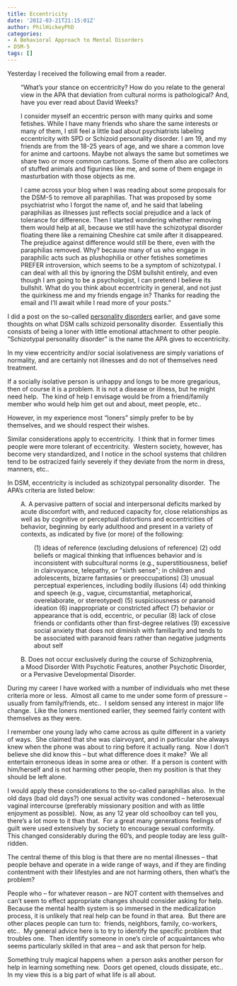 ```yaml
---
title: Eccentricity
date: '2012-03-21T21:15:01Z'
author: PhilHickeyPhD
categories:
- A Behavioral Approach to Mental Disorders
- DSM-5
tags: []
---
```


Yesterday I received the following email from a reader.
<p style="padding-left: 30px;">“What’s your stance on eccentricity? How do you relate to the general view in the APA that deviation from cultural norms is pathological? And, have you ever read about David Weeks?</p>
<p style="padding-left: 30px;">I consider myself an eccentric person with many quirks and some fetishes. While I have many friends who share the same interests or many of them, I still feel a little bad about psychiatrists labeling eccentricity with SPD or Schizoid personality disorder. I am 19, and my friends are from the 18-25 years of age, and we share a common love for anime and cartoons. Maybe not always the same but sometimes we share two or more common cartoons. Some of them also are collectors of stuffed animals and figurines like me, and some of them engage in masturbation with those objects as me.</p>
<p style="padding-left: 30px;">I came across your blog when I was reading about some proposals for the DSM-5 to remove all paraphilias. That was proposed by some psychiatrist who I forgot the name of, and he said that labeling paraphilias as illnesses just reflects social prejudice and a lack of tolerance for difference. Then I started wondering whether removing them would help at all, because we still have the schizotypal disorder floating there like a remaining Cheshire cat smile after it disappeared. The prejudice against difference would still be there, even with the paraphilias removed. Why? because many of us who engage in paraphilic acts such as plushophilia or other fetishes sometimes PREFER introversion, which seems to be a symptom of schizotypal. I can deal with all this by ignoring the DSM bullshit entirely, and even though I am going to be a psychologist, I can pretend I believe its bullshit. What do you think about eccentricity in general, and not just the quirkiness me and my friends engage in? Thanks for reading the email and I'll await while I read more of your posts.”</p>
I did a post on the so-called <a href="https://www.behaviorismandmentalhealth.com/2010/05/05/personality-disorders-are-not-illnesses/#.T2qBTBGPXT8">personality disorders</a> earlier, and gave some thoughts on what DSM calls schizoid personality disorder.  Essentially this consists of being a loner with little emotional attachment to other people.  “Schizotypal personality disorder” is the name the APA gives to eccentricity.

In my view eccentricity and/or social isolativeness are simply variations of normality, and are certainly not illnesses and do not of themselves need treatment.

If a socially isolative person is unhappy and longs to be more gregarious, then of course it is a problem. It is not a disease or illness, but he might need help.  The kind of help I envisage would be from a friend/family member who would help him get out and about, meet people, etc..

However, in my experience most “loners” simply prefer to be by themselves, and we should respect their wishes.

Similar considerations apply to eccentricity.  I think that in former times people were more tolerant of eccentricity.  Western society, however, has become very standardized, and I notice in the school systems that children tend to be ostracized fairly severely if they deviate from the norm in dress, manners, etc..

In DSM, eccentricity is included as schizotypal personality disorder.  The APA’s criteria are listed below:
<p style="padding-left: 30px;">A. A pervasive pattern of social and interpersonal deficits marked by acute discomfort with, and reduced capacity for, close relationships as well as by cognitive or perceptual distortions and eccentricities of behavior, beginning by early adulthood and present in a variety of contexts, as indicated by five (or more) of the following:</p>
<p style="padding-left: 60px;">(1) ideas of reference (excluding delusions of reference)
(2) odd beliefs or magical thinking that influences behavior and is inconsistent with subcultural norms (e.g., superstitiousness, belief in clairvoyance, telepathy, or "sixth sense"; in children and adolescents, bizarre fantasies or preoccupations)
(3) unusual perceptual experiences, including bodily illusions
(4) odd thinking and speech (e.g., vague, circumstantial, metaphorical, overelaborate, or stereotyped)
(5) suspiciousness or paranoid ideation
(6) inappropriate or constricted affect
(7) behavior or appearance that is odd, eccentric, or peculiar
(8) lack of close friends or confidants other than first-degree relatives
(9) excessive social anxiety that does not diminish with familiarity and tends to be associated with paranoid fears rather than negative judgments about self</p>
<p style="padding-left: 30px;">B. Does not occur exclusively during the course of Schizophrenia, a Mood Disorder With Psychotic Features, another Psychotic Disorder, or a Pervasive Developmental Disorder.</p>
During my career I have worked with a number of individuals who met these criteria more or less.  Almost all came to me under some form of pressure – usually from family/friends, etc..  I seldom sensed any interest in major life change.  Like the loners mentioned earlier, they seemed fairly content with themselves as they were.

I remember one young lady who came across as quite different in a variety of ways.  She claimed that she was clairvoyant, and in particular she always knew when the phone was about to ring before it actually rang.  Now I don’t believe she did know this – but what difference does it make?  We all entertain erroneous ideas in some area or other.  If a person is content with him/herself and is not harming other people, then my position is that they should be left alone.

I would apply these considerations to the so-called paraphilias also.  In the old days (bad old days?) one sexual activity was condoned – heterosexual vaginal intercourse (preferably missionary position and with as little enjoyment as possible).  Now, as any 12 year old schoolboy can tell you, there’s a lot more to it than that.  For a great many generations feelings of guilt were used extensively by society to encourage sexual conformity.  This changed considerably during the 60’s, and people today are less guilt-ridden.

The central theme of this blog is that there are no mental illnesses – that people behave and operate in a wide range of ways, and if they are finding contentment with their lifestyles and are not harming others, then what’s the problem?

People who – for whatever reason – are NOT content with themselves and can’t seem to effect appropriate changes should consider asking for help.  Because the mental health system is so immersed in the medicalization process, it is unlikely that real help can be found in that area.  But there are other places people can turn to:  friends, neighbors, family, co-workers, etc..  My general advice here is to try to identify the specific problem that troubles one.  Then identify someone in one’s circle of acquaintances who seems particularly skilled in that area – and ask that person for help.

Something truly magical happens when  a person asks another person for help in learning something new.  Doors get opened, clouds dissipate, etc..  In my view this is a big part of what life is all about.